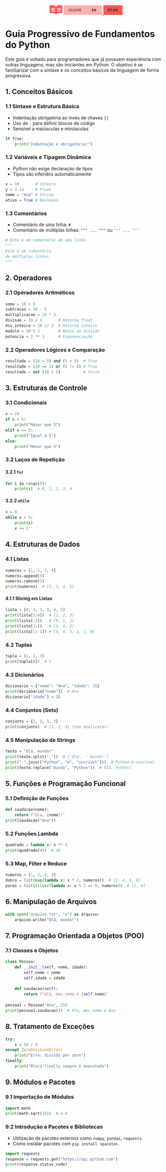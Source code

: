 <div align="center">
   <img height="30" width="40" src="https://github.com/hipolitorodrigues/assets-for-github/blob/985021e61af3982fd9f28be446b106b958f24696/images/01/img-readme-ico.svg">
   <a href="./README.md">
      <img height="30" width="120" src="https://github.com/hipolitorodrigues/assets-for-github/blob/985021e61af3982fd9f28be446b106b958f24696/images/01/img-readme-en.svg">
   </a>
   <a href="./README.pt-BR.md">
      <img height="30" width="60" src="https://github.com/hipolitorodrigues/assets-for-github/blob/985021e61af3982fd9f28be446b106b958f24696/images/01/img-readme-pt-br.svg">
   </a>
</div>

# Guia Progressivo de Fundamentos do Python

Este guia é voltado para programadores que já possuem experiência com outras linguagens, mas são iniciantes em Python. O objetivo é se familiarizar com a sintaxe e os conceitos básicos da linguagem de forma progressiva.

## 1. Conceitos Básicos

### 1.1 Sintaxe e Estrutura Básica
- Indentação obrigatória ao invés de chaves `{}`
- Uso de `:` para definir blocos de código
- Sensível a maiúsculas e minúsculas

```python
if True:
    print("Indentação é obrigatória!")
```

### 1.2 Variáveis e Tipagem Dinâmica
- Python não exige declaração de tipos
- Tipos são inferidos automaticamente

```python
x = 10       # Inteiro
y = 3.14     # Float
nome = "Ana" # String
ativo = True # Booleano
```

### 1.3 Comentários
- Comentário de uma linha: `#`
- Comentário de múltiplas linhas: `""" ... """` ou `''' ... '''`

```python
# Este é um comentário de uma linha
"""
Este é um comentário
de múltiplas linhas
"""
```

## 2. Operadores

### 2.1 Operadores Aritméticos
```python
soma = 10 + 5
subtracao = 10 - 5
multiplicacao = 10 * 5
divisao = 10 / 3       # Retorna float
div_inteira = 10 // 3  # Retorna inteiro
modulo = 10 % 3        # Resto da divisão
potencia = 2 ** 3      # Exponenciação
```

### 2.2 Operadores Lógicos e Comparação
```python
resultado = (10 > 5) and (5 < 8)  # True
resultado = (10 == 5) or (5 != 8) # True
resultado = not (10 > 5)          # False
```

## 3. Estruturas de Controle

### 3.1 Condicionais
```python
x = 10
if x > 5:
    print("Maior que 5")
elif x == 5:
    print("Igual a 5")
else:
    print("Menor que 5")
```

### 3.2 Laços de Repetição
#### 3.2.1 `for`
```python
for i in range(5):
    print(i)  # 0, 1, 2, 3, 4
```

#### 3.2.2 `while`
```python
x = 0
while x < 5:
    print(x)
    x += 1
```

## 4. Estruturas de Dados

### 4.1 Listas
```python
numeros = [1, 2, 3, 4]
numeros.append(5)
numeros.remove(2)
print(numeros)  # [1, 3, 4, 5]
```

#### 4.1.1 Slicing em Listas
```python
lista = [0, 1, 2, 3, 4, 5]
print(lista[1:4])  # [1, 2, 3]
print(lista[:3])   # [0, 1, 2]
print(lista[3:])   # [3, 4, 5]
print(lista[::-1]) # [5, 4, 3, 2, 1, 0]
```

### 4.2 Tuplas
```python
tupla = (1, 2, 3)
print(tupla[0])  # 1
```

### 4.3 Dicionários
```python
dicionario = {"nome": "Ana", "idade": 25}
print(dicionario["nome"])  # Ana
dicionario["idade"] = 26
```

### 4.4 Conjuntos (Sets)
```python
conjunto = {1, 2, 3, 3}
print(conjunto)  # {1, 2, 3} (Sem duplicatas)
```

### 4.5 Manipulação de Strings
```python
texto = "Olá, mundo!"
print(texto.split(","))  # ['Olá', ' mundo!']
print("-".join(["Python", "é", "incrível"]))  # Python-é-incrível
print(texto.replace("mundo", "Python"))  # Olá, Python!
```

## 5. Funções e Programação Funcional

### 5.1 Definição de Funções
```python
def saudacao(nome):
    return f"Olá, {nome}!"
print(saudacao("Ana"))
```

### 5.2 Funções Lambda
```python
quadrado = lambda x: x ** 2
print(quadrado(4))  # 16
```

### 5.3 Map, Filter e Reduce
```python
numeros = [1, 2, 3, 4]
dobro = list(map(lambda x: x * 2, numeros))  # [2, 4, 6, 8]
pares = list(filter(lambda x: x % 2 == 0, numeros))  # [2, 4]
```

## 6. Manipulação de Arquivos
```python
with open("arquivo.txt", "w") as arquivo:
    arquivo.write("Olá, mundo!")
```

## 7. Programação Orientada a Objetos (POO)

### 7.1 Classes e Objetos
```python
class Pessoa:
    def __init__(self, nome, idade):
        self.nome = nome
        self.idade = idade

    def saudacao(self):
        return f"Olá, meu nome é {self.nome}"

pessoa1 = Pessoa("Ana", 25)
print(pessoa1.saudacao())  # Olá, meu nome é Ana
```

## 8. Tratamento de Exceções
```python
try:
    x = 10 / 0
except ZeroDivisionError:
    print("Erro: divisão por zero")
finally:
    print("Bloco finally sempre é executado")
```

## 9. Módulos e Pacotes

### 9.1 Importação de Módulos
```python
import math
print(math.sqrt(16))  # 4.0
```

### 9.2 Introdução a Pacotes e Bibliotecas
- Utilização de pacotes externos como `numpy`, `pandas`, `requests`.
- Como instalar pacotes com `pip install <pacote>`.

```python
import requests
response = requests.get("https://api.github.com")
print(response.status_code)
```
